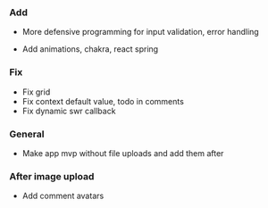 ### Add

- More defensive programming for input validation, error handling

- Add animations, chakra, react spring

### Fix

- Fix grid
- Fix context default value, todo in comments
- Fix dynamic swr callback

### General

- Make app mvp without file uploads and add them after

### After image upload

- Add comment avatars
